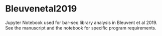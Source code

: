# Bleuvenetal2019
Jupyter Notebook used for bar-seq library analysis in Bleuvent et al 2019. See the manuscript and the notebook for specific program requirements.
